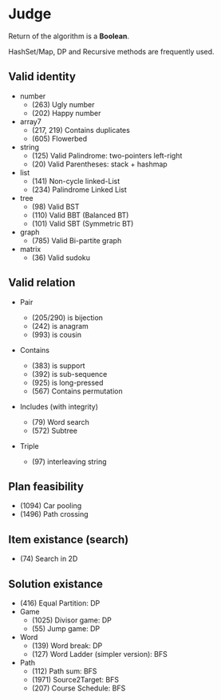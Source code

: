 # Judge
Return of the algorithm is a **Boolean**.

HashSet/Map, DP and Recursive methods are frequently used.

## Valid identity

- number
    - (263) Ugly number
    - (202) Happy number
- array7
   - (217, 219) Contains duplicates
   - (605) Flowerbed
- string
    - (125) Valid Palindrome: two-pointers left-right
    - (20) Valid Parentheses: stack + hashmap
- list
    - (141) Non-cycle linked-List
    - (234) Palindrome Linked List
- tree
    - (98) Valid BST
    - (110) Valid BBT (Balanced BT)
    - (101) Valid SBT (Symmetric BT)
- graph
   - (785) Valid Bi-partite graph
- matrix
    - (36) Valid sudoku

## Valid relation

- Pair
  - (205/290) is bijection
  - (242) is anagram
  - (993) is cousin
  
- Contains
  - (383) is support
  - (392) is sub-sequence
  - (925) is long-pressed
  - (567) Contains permutation

- Includes (with integrity)
  - (79) Word search
  - (572) Subtree
  
- Triple
  - (97) interleaving string

## Plan feasibility
- (1094) Car pooling
- (1496) Path crossing

## Item existance (search)
- (74) Search in 2D

## Solution existance
- (416) Equal Partition: DP
- Game
  - (1025) Divisor game: DP
  - (55) Jump game: DP
- Word
  - (139) Word break: DP
  - (127) Word Ladder (simpler version): BFS
- Path
  - (112) Path sum: BFS
  - (1971) Source2Target: BFS
  - (207) Course Schedule: BFS
